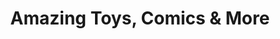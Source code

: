 ---
title: "Amazing Toys, Comics & More"
url: /zuerich/amazing-toys-comics-und-more/
shop: Bücher
---